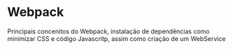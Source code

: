 # Webpack
 Principais concenitos do Webpack, instalação de dependências como minimizar CSS e código Javascritp, assim como criação de um WebService
